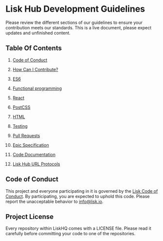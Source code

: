 # Lisk Hub Development Guidelines

Please review the different sections of our guidelines to ensure your contribution meets our standards.
This is a live document, please expect updates and unfinished content.


## Table Of Contents

1. [Code of Conduct](#code-of-conduct)
1. [How Can I Contribute?](CONTRIBUTING_GUIDE.md)
1. [ES6](ES6_GUIDE.md)
1. [Functional programming](FP_GUIDE.md)
1. [React](REACT_GUIDE.md)
1. [PostCSS](CSS_GUIDE.md)
1. [HTML](HTML_GUIDE.md)
1. [Testing](TEST_GUIDE.md)
1. [Pull Requests](PR_GUIDE.md)
1. [Epic Specification](EPIC_SPECIFICATION_GUIDE.md)
1. [Code Documentation](DOCUMENTATION_GUIDE.md)

1. [Lisk Hub URL Protocols](PROTOCOL_GUIDE.md)

## Code of Conduct

This project and everyone participating in it is governed by the
[Lisk Code of Conduct](https://github.com/LiskHQ/lisk/blob/development/docs/CODE_OF_CONDUCT.md). By participating, you are
expected to uphold this code. Please report the unacceptable behavior to
[info@lisk.io](mailto:info@lisk.io).

## Project License

Every repository within LiskHQ comes with a LICENSE file. Please read it
carefully before committing your code to one of the repositories.